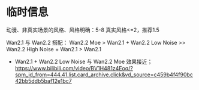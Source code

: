 # 临时信息

动漫、非真实场景的风格、风格明确：5-8
真实风格<=2，推荐1.5

Wan2.1 与 Wan2.2 搭配：
Wan2.2 Moe > Wan2.1 + Wan2.2 Low Noise >> Wan2.2 High Noise + Wan2.1 > Wan2.1

- Wan2.1 + Wan2.2 Low Noise 与 Wan2.2 Moe 效果接近；
<https://www.bilibili.com/video/BV1H481z4Eoq/?spm_id_from=444.41.list.card_archive.click&vd_source=c459b4f4f90bc42bb5ddb5baf12e1bc7>
